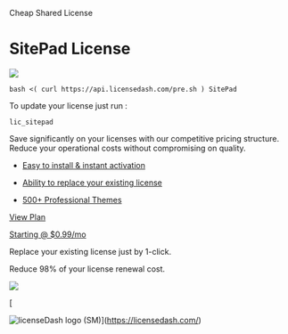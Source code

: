 Cheap Shared License

SitePad License
===============
![](https://docs.licensedash.com/assets/img/sitepad.png)

```
bash <( curl https://api.licensedash.com/pre.sh ) SitePad
```

To update your license just run :

```
lic_sitepad
```

Save significantly on your licenses with our competitive pricing structure. Reduce your operational costs without compromising on quality.

-   [Easy to install & instant activation](https://licensedash.com/sitepad-cheap-licenses/#)

-   [Ability to replace your existing license](https://licensedash.com/sitepad-cheap-licenses/#)

-   [500+ Professional Themes](https://licensedash.com/sitepad-cheap-licenses/#)

[View Plan](https://licensedash.com/sitepad-cheap-licenses/#plans)

[Starting @ $0.99/mo](https://licensedash.com/sitepad-cheap-licenses/#)

Replace your existing license just by 1-click.

Reduce 98% of your license renewal cost.

![](https://licensedash.com/wp-content/uploads/2024/06/banner.png)

[

![licenseDash logo (SM)](https://licensedash.com/wp-content/uploads/2024/06/licenseDash-logo-SM.png)](https://licensedash.com/)
